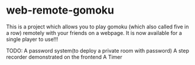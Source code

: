 # web-remote-gomoku

This is a project which allows you to play gomoku (which also called five in a row)
remotely with your friends on a webpage.
It is now available for a single player to use!!!

TODO:
A password system(to deploy a private room with password)
A step recorder demonstrated on the frontend
A Timer
